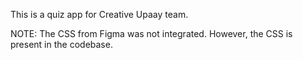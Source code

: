 This is a quiz app for Creative Upaay team.

NOTE: The CSS from Figma was not integrated. However, the CSS is present in the codebase.
